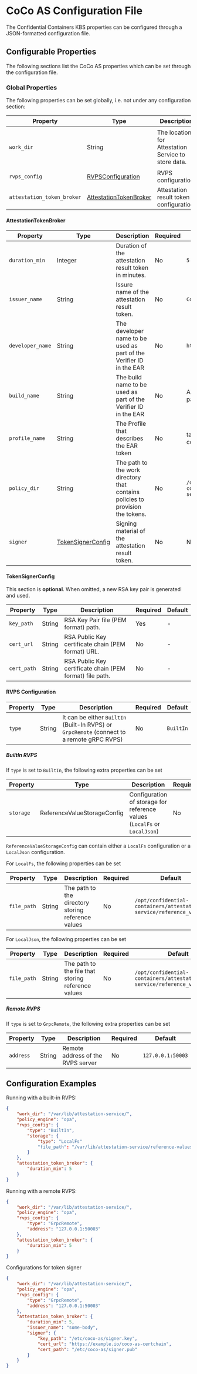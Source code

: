 # CoCo AS Configuration File

The Confidential Containers KBS properties can be configured through a
JSON-formatted configuration file.

## Configurable Properties

The following sections list the CoCo AS properties which can be set through the
configuration file.

### Global Properties

The following properties can be set globally, i.e. not under any configuration
section:

| Property                   | Type                        | Description                                         | Required | Default |
|----------------------------|-----------------------------|-----------------------------------------------------|----------|---------|
| `work_dir`                 | String                      | The location for Attestation Service to store data. | False      | Firstly try to read from ENV `AS_WORK_DIR`. If not any, use `/opt/confidential-containers/attestation-service`       |
| `rvps_config`              | [RVPSConfiguration][2]      | RVPS configuration                                  | False      | -       |
| `attestation_token_broker` | [AttestationTokenBroker][1]  | Attestation result token configuration.            | False      | -       |

[1]: #attestationtokenbroker
[2]: #rvps-configuration

#### AttestationTokenBroker

| Property       | Type                    | Description                                          | Required | Default |
|----------------|-------------------------|------------------------------------------------------|----------|---------|
| `duration_min` | Integer                 | Duration of the attestation result token in minutes. | No       | `5`     |
| `issuer_name`  | String                  | Issure name of the attestation result token.         | No       |`CoCo-Attestation-Service`|
| `developer_name`  | String               | The developer name to be used as part of the Verifier ID in the EAR | No       |`https://confidentialcontainers.org`|
| `build_name`  | String                  | The build name to be used as part of the Verifier ID in the EAR         | No       | Automatically generated from Cargo package and AS version|
| `profile_name`  | String                  | The Profile that describes the EAR token         | No       |tag:github.com,2024:confidential-containers/Trustee`|
| `policy_dir`  | String                  | The path to the work directory that contains policies to provision the tokens.        | No       |`/opt/confidential-containers/attestation-service/token/policies`|
| `signer`       | [TokenSignerConfig][1]  | Signing material of the attestation result token.    | No       | None       |

[1]: #tokensignerconfig

#### TokenSignerConfig

This section is **optional**. When omitted, a new RSA key pair is generated and used.

| Property       | Type    | Description                                              | Required | Default |
|----------------|---------|----------------------------------------------------------|----------|---------|
| `key_path`     | String  | RSA Key Pair file (PEM format) path.                     | Yes      | -       |
| `cert_url`     | String  | RSA Public Key certificate chain (PEM format) URL.       | No       | -       |
| `cert_path`    | String  | RSA Public Key certificate chain (PEM format) file path. | No       | -       |

#### RVPS Configuration

| Property       | Type                    | Description                                          | Required | Default |
|----------------|-------------------------|------------------------------------------------------|----------|---------|
| `type`         | String                  | It can be either `BuiltIn` (Built-In RVPS) or `GrpcRemote` (connect to a remote gRPC RVPS) | No       | `BuiltIn` |

##### BuiltIn RVPS

If `type` is set to `BuiltIn`, the following extra properties can be set

| Property       | Type                    | Description                                                           | Required | Default  |
|----------------|-------------------------|-----------------------------------------------------------------------|----------|----------|
| `storage`   | ReferenceValueStorageConfig | Configuration of storage for reference values (`LocalFs` or `LocalJson`)       | No       | `LocalFs`|

`ReferenceValueStorageConfig` can contain either a `LocalFs` configuration or a `LocalJson` configuration.

For `LocalFs`, the following properties can be set

| Property       | Type                    | Description                                              | Required | Default  |
|----------------|-------------------------|----------------------------------------------------------|----------|----------|
| `file_path`    | String                  | The path to the directory storing reference values       | No       | `/opt/confidential-containers/attestation-service/reference_values`|

For `LocalJson`, the following properties can be set

| Property       | Type                    | Description                                              | Required | Default  |
|----------------|-------------------------|----------------------------------------------------------|----------|----------|
| `file_path`    | String                  | The path to the file that storing reference values       | No       | `/opt/confidential-containers/attestation-service/reference_values.json`|

##### Remote RVPS

If `type` is set to `GrpcRemote`, the following extra properties can be set

| Property       | Type                    | Description                             | Required | Default          |
|----------------|-------------------------|-----------------------------------------|----------|------------------|
| `address`      | String                  | Remote address of the RVPS server       | No       | `127.0.0.1:50003`|


## Configuration Examples

Running with a built-in RVPS:

```json
{
    "work_dir": "/var/lib/attestation-service/",
    "policy_engine": "opa",
    "rvps_config": {
        "type": "BuiltIn",
        "storage": {
            "type": "LocalFs"
            "file_path": "/var/lib/attestation-service/reference-values"
        }
    },
    "attestation_token_broker": {
        "duration_min": 5
    }
}
```

Running with a remote RVPS:

```json
{
    "work_dir": "/var/lib/attestation-service/",
    "policy_engine": "opa",
    "rvps_config": {
        "type": "GrpcRemote",
        "address": "127.0.0.1:50003"
    },
    "attestation_token_broker": {
        "duration_min": 5
    }
}
```

Configurations for token signer

```json
{
    "work_dir": "/var/lib/attestation-service/",
    "policy_engine": "opa",
    "rvps_config": {
        "type": "GrpcRemote",
        "address": "127.0.0.1:50003"
    },
    "attestation_token_broker": {
        "duration_min": 5,
        "issuer_name": "some-body",
        "signer": {
            "key_path": "/etc/coco-as/signer.key",
            "cert_url": "https://example.io/coco-as-certchain",
            "cert_path": "/etc/coco-as/signer.pub"
        }
    }
}
```
